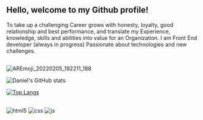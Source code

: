 ## Hello,  welcome to my Github profile!

To take up a challenging Career grows with honesty, loyalty, good relationship and best performance, and translate my Experience, knowledge, skills and abilities into value for an Organization. I am Front End developer (always in progress) Passionate about technologies and new challenges.

##

![AREmoji_20220205_192211_188](https://user-images.githubusercontent.com/121094211/212573239-025ab878-8e8f-405d-81ed-949b79acfd6e.gif)



![Daniel's GitHub stats](https://github-readme-stats.vercel.app/api?username=DanielMirandad&show_icons=true&theme=radical)

[![Top Langs](https://github-readme-stats.vercel.app/api/top-langs/?username=DanielMirandad)](https://github.com/DanielMirandad/github-readme-stats)

##
<div style="display: inline_block">
  <img align="center" alt="html5" src="https://img.shields.io/badge/HTML5-E34F26?style=for-the-badge&logo=html5&logoColor=white" />
  <img align="center" alt="css" src="https://img.shields.io/badge/CSS3-1572B6?style=for-the-badge&logo=css3&logoColor=white" />
  <img align="center" alt="js" src="https://img.shields.io/badge/JavaScript-F7DF1E?style=for-the-badge&logo=javascript&logoColor=black" />
 </div><br/>
